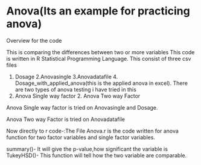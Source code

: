 # Anova(Its an example for practicing anova)
Overview for the code

This is comparing the differences between two or more variables
This code is written in R Statistical Programming Language.
This consist of three csv files
1. Dosage 2.Anovasingle  3.Anovadatafile 4. Dosage_with_applied_anova(this is the applied anova in excel).
There are two types of anova testing i have tried in this 
1. Anova Single way factor 2. Anova Two way Factor

Anova Single way factor is tried on Anovasingle and Dosage.

Anova Two way Factor is tried on Anovadatafile

Now directly to r code-:The File Anova.r is the code written for anova function for two factor variables and single factor variables.

summary()- It will give the p-value,how significant the variable is
TukeyHSD()- This function will tell how the two variable are comparable.


